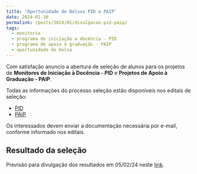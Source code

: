 ```yaml
---
title: 'Oportunidade de Bolsas PID e PAIP'
date: 2024-01-30
permalink: /posts/2024/01/divulgacao-pid-paip/
tags:
  - monitoria
  - programa de iniciação a docência - PID
  - programa de apoio à graduação - PAIP
  - oportunidade de bolsa
---
```


Com satisfação anuncio a abertura de seleção de alunos para os projetos de **Monitores de Iniciação à Docência - PID** e **Projetos de Apoio à Graduação - PAIP**.

Todas as informações do processo seleção estão disponíveis nos editais de seleção:
- [PID](https://drive.google.com/file/d/1oq-9Z7MuHKbA2UnPJXwJ8wSYe-hYT3Oq/view?usp=sharing)
- [PAIP](https://drive.google.com/file/d/1yXOBXP3XMUxr40aKJQggTdKR3ZwnXYoF/view?usp=sharing)

Os interessados devem enviar a documentação necessária por e-mail, conforme informado nos editais.

## Resultado da seleção

Previsão para divulgação dos resultados em 05/02/24 neste [link]().
